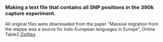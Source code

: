### Making a text file that contains all SNP positions in the 390k capture experiment.

All original files were downloaded from the paper "Massive migration from the steppe was a source for Indo-European languages in Europe", Online Table2.[Zipfiles](https://www.nature.com/articles/nature14317)
